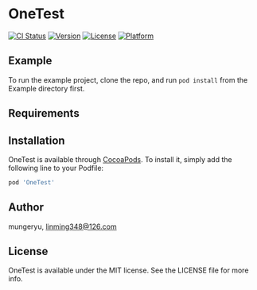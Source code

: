 # OneTest

[![CI Status](https://img.shields.io/travis/mungeryu/OneTest.svg?style=flat)](https://travis-ci.org/mungeryu/OneTest)
[![Version](https://img.shields.io/cocoapods/v/OneTest.svg?style=flat)](https://cocoapods.org/pods/OneTest)
[![License](https://img.shields.io/cocoapods/l/OneTest.svg?style=flat)](https://cocoapods.org/pods/OneTest)
[![Platform](https://img.shields.io/cocoapods/p/OneTest.svg?style=flat)](https://cocoapods.org/pods/OneTest)

## Example

To run the example project, clone the repo, and run `pod install` from the Example directory first.

## Requirements

## Installation

OneTest is available through [CocoaPods](https://cocoapods.org). To install
it, simply add the following line to your Podfile:

```ruby
pod 'OneTest'
```

## Author

mungeryu, linming348@126.com

## License

OneTest is available under the MIT license. See the LICENSE file for more info.
